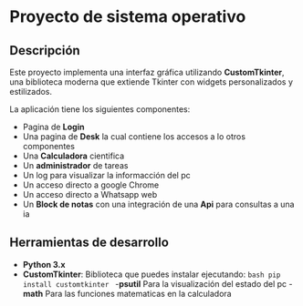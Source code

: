 # Proyecto de sistema operativo

## Descripción

Este proyecto implementa una interfaz gráfica utilizando **CustomTkinter**, una biblioteca moderna que extiende Tkinter con widgets personalizados y estilizados.

La aplicación tiene los siguientes componentes:

-   Pagina de **Login**
-   Una pagina de **Desk** la cual contiene los accesos a lo otros componentes
-   Una **Calculadora** cientifica
-   Un **administrador** de tareas
-   Un log para visualizar la informacción del pc
-   Un acceso directo a google Chrome
-   Un acceso directo a Whatsapp web
-   Un **Block de notas** con una integración de una **Api** para consultas a una ia

## Herramientas de desarrollo

-   **Python 3.x**
-   **CustomTkinter**: Biblioteca que puedes instalar ejecutando:
    `bash
pip install customtkinter
` -**psutil** Para la visualización del estado del pc -**math** Para las funciones matematicas en la calculadora
